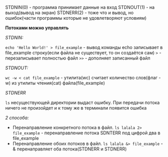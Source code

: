STDNIN(0) - программа принимает данные на вход
STDNOUT(1) - на выход(вывод на экран)
STDNERR(2) - тоже что и вывод, но ошибок(части программы которые не удовлетворяют условиям)

**Потоками можно управлять**

*STDNIN:*

`echo 'Hello World!' > file_example` - вывод команды echo записывает в file_example строку(если файла не существует, то он создаётся сам)
`>` - перезаписывает полностью файл
`>>` - дополняет записанный файл

*STDNOUT:*

`wc -w < cat file_example` - утилита(wc) считает количество слов(флаг -w) из утилиты чтения(cat) файла(file_example)

*STDNERR*

`ls` несуществующей директории выдаст ошибку. При передачи потока ничего не произойдет и к тому же в терминали появится ошибка

*2 способа:*

- Перенаправление конкретного потока в файл. `ls lalala 2> file_example` - перенаправление потока SDNTERR под цифрой два в file_example
- Перенаправление обоих потоков в файл. `ls lalala &> file_example` - & перенаправляет оба потока(STDNERR и STDNERR)